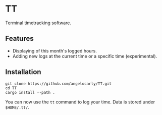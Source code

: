 # TT
Terminal timetracking software.

## Features
- Displaying of this month's logged hours.
- Adding new logs at the current time or a specific time (experimental).

## Installation
```shell
git clone https://github.com/angelocarly/TT.git
cd TT
cargo install --path .
```
You can now use the `tt` command to log your time. Data is stored under `$HOME/.tt/`.